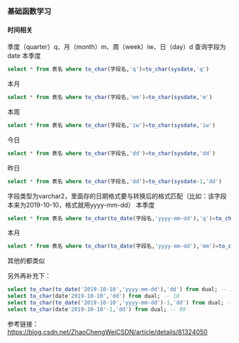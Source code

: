 ### 基础函数学习

#### 时间相关
季度（quarter）q、月（month）m、周（week）iw、日（day）d
查询字段为date
本季度
```sql
select * from 表名 where to_char(字段名,'q')=to_char(sysdate,'q')
```
本月
```sql
select * from 表名 where to_char(字段名,'mm')=to_char(sysdate,'m')
```
本周
```sql
select * from 表名 where to_char(字段名,'iw')=to_char(sysdate,'iw')
```
今日
```sql
select * from 表名 where to_char(字段名,'dd')=to_char(sysdate,'dd')
```
昨日
```sql
select * from 表名 where to_char(字段名,'dd')=to_char(sysdate-1,'dd')
```

字段类型为varchar2，里面存的日期格式要与转换后的格式匹配（比如：该字段本来为2019-10-10，格式就用yyyy-mm-dd）
本季度
```sql
select * from 表名 where to_char(to_date(字段名,'yyyy-mm-dd'),'q')=to_char(sysdate,'q')
```
本月
```sql
select * from 表名 where to_char(to_date(字段名,'yyyy-mm-dd'),'mm')=to_char(sysdate,'mm')
```
其他的都类似  

另外再补充下：  
```sql
select to_char(to_date('2019-10-10','yyyy-mm-dd'),'dd') from dual; -- 10
select to_char(date'2019-10-10','dd') from dual; -- 10
select to_char(to_date('2019-10-10','yyyy-mm-dd')-1,'dd') from dual; -- 09
select to_char(date'2019-10-10'-1,'dd') from dual; -- 09
```
参考链接：https://blog.csdn.net/ZhaoChengWeiCSDN/article/details/81324050